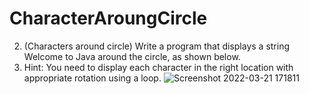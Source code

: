 # CharacterAroungCircle

2.	(Characters around circle) Write a program that displays a string Welcome to Java around the circle, as shown below. 
3.	 Hint: You need to display each character in the right location with appropriate rotation using a loop.
![Screenshot 2022-03-21 171811](https://user-images.githubusercontent.com/59840016/159280660-bc808456-bd93-41d5-94e6-8c86a678f4e4.png)
